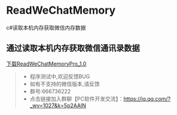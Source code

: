 # ReadWeChatMemory
c#读取本机内存获取微信内存数据

## 通过读取本机内存获取微信通讯录数据

[下载ReadWeChatMemoryPro_1.0](https://github.com/PlainWizard/ReadWeChatMemory/releases "下载 ReadWeChatMemory Pro")

> + 程序测试中,欢迎反馈BUG
> + 如有不支持的微信版本,请反馈
> + 群号:666736222
> + 点击链接加入群聊【PC软件开发交流】：https://jq.qq.com/?_wv=1027&k=5p2AAlN
